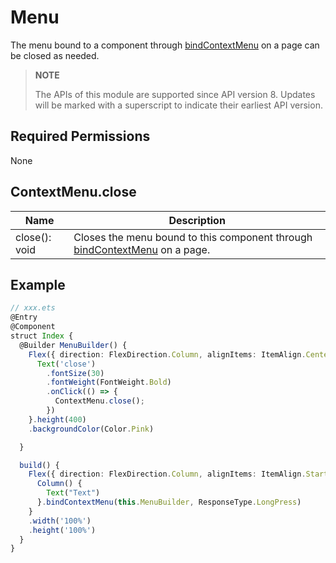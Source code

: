 # Menu

The menu bound to a component through [bindContextMenu](./ts-universal-attributes-menu.md#atrributes) on a page can be closed as needed.

>  **NOTE**
>
>  The APIs of this module are supported since API version 8. Updates will be marked with a superscript to indicate their earliest API version.


## Required Permissions

None


## ContextMenu.close
|Name|Description|
|----|---|
| close(): void | Closes the menu bound to this component through [bindContextMenu](./ts-universal-attributes-menu.md#atrributes) on a page.|


## Example

```ts
// xxx.ets
@Entry
@Component
struct Index {
  @Builder MenuBuilder() {
    Flex({ direction: FlexDirection.Column, alignItems: ItemAlign.Center, justifyContent: FlexAlign.Center }) {
      Text('close')
        .fontSize(30)
        .fontWeight(FontWeight.Bold)
        .onClick(() => {
          ContextMenu.close();
        })
    }.height(400)
    .backgroundColor(Color.Pink)

  }

  build() {
    Flex({ direction: FlexDirection.Column, alignItems: ItemAlign.Start, justifyContent: FlexAlign.Start }) {
      Column() {
        Text("Text")
      }.bindContextMenu(this.MenuBuilder, ResponseType.LongPress)
    }
    .width('100%')
    .height('100%')
  }
}
```
